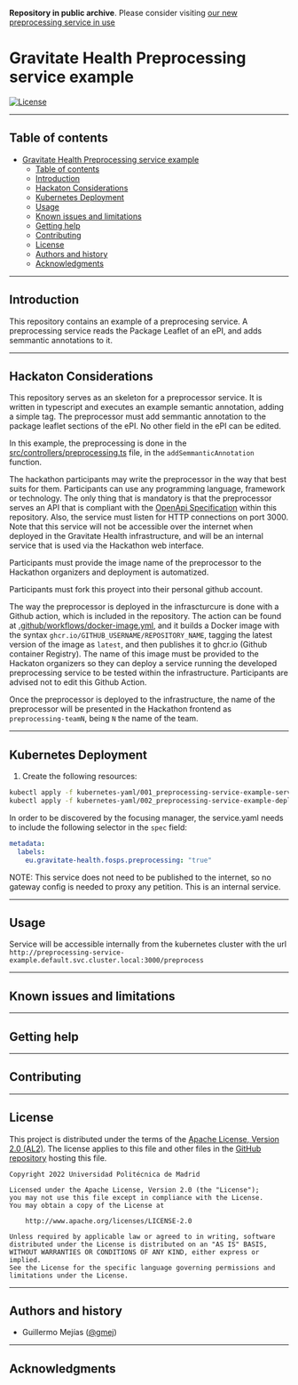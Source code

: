 **Repository in public archive**. Please consider visiting [our new preprocessing service in use](https://github.com/Gravitate-Health/preprocessing-service-mvp2)

# Gravitate Health Preprocessing service example

[![License](https://img.shields.io/badge/License-Apache_2.0-blue.svg)](https://opensource.org/licenses/Apache-2.0)

---
## Table of contents

- [Gravitate Health Preprocessing service example](#gravitate-health-preprocessing-service-example)
  - [Table of contents](#table-of-contents)
  - [Introduction](#introduction)
  - [Hackaton Considerations](#hackaton-considerations)
  - [Kubernetes Deployment](#kubernetes-deployment)
  - [Usage](#usage)
  - [Known issues and limitations](#known-issues-and-limitations)
  - [Getting help](#getting-help)
  - [Contributing](#contributing)
  - [License](#license)
  - [Authors and history](#authors-and-history)
  - [Acknowledgments](#acknowledgments)

---
## Introduction

This repository contains an example of a preprocesing service. A preprocessing service reads the Package Leaflet of an ePI, and adds semmantic annotations to it.

---
## Hackaton Considerations
This repository serves as an skeleton for a preprocessor service. It is written in typescript and executes an example semantic annotation, adding a simple tag. The preprocessor must add semmantic annotation to the package leaflet sections of the ePI. No other field in the ePI can be edited.

In this example, the preprocessing is done in the [src/controllers/preprocessing.ts](./src/controllers/preprocessing.ts) file, in the `addSemmanticAnnotation` function.

The hackathon participants may write the preprocessor in the way that best suits for them. Participants can use any programming language, framework or technology. The only thing that is mandatory is that the preprocessor serves an API that is compliant with the [OpenApi Specification](./openapi.yaml) within this repository. Also, the service must listen for HTTP connections on port 3000. Note that this service will not be accessible over the internet when deployed in the Gravitate Health infrastructure, and will be an internal service that is used via the Hackathon web interface.

Participants must provide the image name of the preprocessor to the Hackathon organizers and deployment is automatized.

Participants must fork this proyect into their personal github account. 

The way the preprocessor is deployed in the infrascturcure is done with a Github action, which is included in the repository. The action can be found at [.github/workflows/docker-image.yml](./.github/workflows/docker-image.yml), and it builds a Docker image with the syntax `ghcr.io/GITHUB_USERNAME/REPOSITORY_NAME`, tagging the latest version of the image as `latest`, and then publishes it to ghcr.io (Github container Registry). The name of this image must be provided to the Hackaton organizers so they can deploy a service running the developed preprocessing service to be tested within the infrastructure. Participants are advised not to edit this Github Action.

Once the preprocessor is deployed to the infrastructure, the name of the preprocessor will be presented in the Hackathon frontend as `preprocessing-teamN`, being `N` the name of the team.

---
## Kubernetes Deployment

1. Create the following resources:
```bash
kubectl apply -f kubernetes-yaml/001_preprocessing-service-example-service.yaml
kubectl apply -f kubernetes-yaml/002_preprocessing-service-example-deployment.yaml
```

In order to be discovered by the focusing manager, the service.yaml needs to include the following selector in the `spec` field:

```yaml
metadata:
  labels:
    eu.gravitate-health.fosps.preprocessing: "true"
```

NOTE: This service does not need to be published to the internet, so no gateway config is needed to proxy any petition. This is an internal service.

---
## Usage

Service will be accessible internally from the kubernetes cluster with the url `http://preprocessing-service-example.default.svc.cluster.local:3000/preprocess`

---
## Known issues and limitations

---
## Getting help

---
## Contributing

---
## License

This project is distributed under the terms of the [Apache License, Version 2.0 (AL2)](http://www.apache.org/licenses/LICENSE-2.0).  The license applies to this file and other files in the [GitHub repository](https://github.com/Gravitate-Health/Focusing-module) hosting this file.

```
Copyright 2022 Universidad Politécnica de Madrid

Licensed under the Apache License, Version 2.0 (the "License");
you may not use this file except in compliance with the License.
You may obtain a copy of the License at

    http://www.apache.org/licenses/LICENSE-2.0

Unless required by applicable law or agreed to in writing, software
distributed under the License is distributed on an "AS IS" BASIS,
WITHOUT WARRANTIES OR CONDITIONS OF ANY KIND, either express or implied.
See the License for the specific language governing permissions and
limitations under the License.
```
---
## Authors and history

- Guillermo Mejías ([@gmej](https://github.com/gmej))


---
## Acknowledgments
